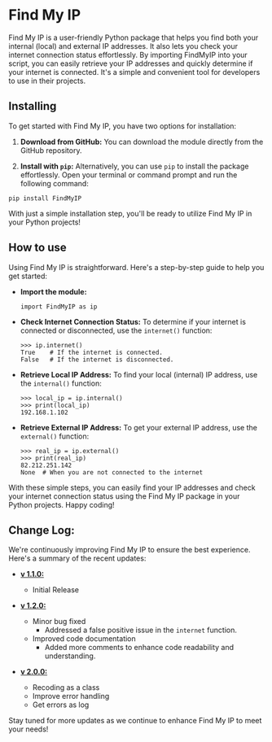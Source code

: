 # Find My IP
Find My IP is a user-friendly Python package that helps you find both your internal (local) and external IP addresses. It also lets you check your internet connection status effortlessly. By importing FindMyIP into your script, you can easily retrieve your IP addresses and quickly determine if your internet is connected. It's a simple and convenient tool for developers to use in their projects.

## Installing
To get started with Find My IP, you have two options for installation:

1. **Download from GitHub:** You can download the module directly from the GitHub repository.

2. **Install with `pip`:** Alternatively, you can use `pip` to install the package effortlessly. Open your terminal or command prompt and run the following command:

```shell
pip install FindMyIP
```

With just a simple installation step, you'll be ready to utilize Find My IP in your Python projects!

## How to use

Using Find My IP is straightforward. Here's a step-by-step guide to help you get started:

* **Import the module:**
   ```python3
   import FindMyIP as ip
   ```

* **Check Internet Connection Status:**
   To determine if your internet is connected or disconnected, use the `internet()` function:
   ```python3
   >>> ip.internet()
   True    # If the internet is connected.
   False   # If the internet is disconnected.
   ```

* **Retrieve Local IP Address:**
   To find your local (internal) IP address, use the `internal()` function:
   ```python3
   >>> local_ip = ip.internal()
   >>> print(local_ip)
   192.168.1.102
   ```

* **Retrieve External IP Address:**
   To get your external IP address, use the `external()` function:
   ```python3
   >>> real_ip = ip.external()
   >>> print(real_ip)
   82.212.251.142
   None  # When you are not connected to the internet
   ```

With these simple steps, you can easily find your IP addresses and check your internet connection status using the Find My IP package in your Python projects. Happy coding!
  
## Change Log:
We're continuously improving Find My IP to ensure the best experience. Here's a summary of the recent updates:

* **[v 1.1.0:](https://github.com/Mehran-Seifalinia/FindMyIP/commit/b47caa25bc8951f7223ceed6aca5df5ca4d899a6)**
  - Initial Release

* **[v 1.2.0:](https://github.com/Mehran-Seifalinia/FindMyIP/commit/64ce86dbe41d68aadd7b46167244fd7efff805fc)**
  - Minor bug fixed
    - Addressed a false positive issue in the `internet` function.
  - Improved code documentation
    - Added more comments to enhance code readability and understanding.

* **[v 2.0.0:](https://github.com/Mehran-Seifalinia/FindMyIP/commit/bf3566985587f2a4190091ef8826e431128a425a)**
  - Recoding as a class
  - Improve error handling
  - Get errors as log

Stay tuned for more updates as we continue to enhance Find My IP to meet your needs!
